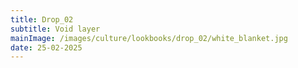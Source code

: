 ```yaml
---
title: Drop_02
subtitle: Void layer
mainImage: /images/culture/lookbooks/drop_02/white_blanket.jpg
date: 25-02-2025
---
```


